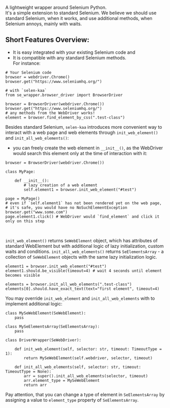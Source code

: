 A lightweight wrapper around Selenium Python.<br/>
It's a simple extension to standard Selenium.
We believe we should use standard Selenium, when it works, and use additional methods, 
when Selenium annoys, mainly with waits.

## Short Features Overview:
- It is easy integrated with your existing Selenium code and
- It is compatible with any standard Selenium methods.
<br/>For instance:
```
# Your Selenium code
browser = webdriver.Chrome()
browser.get("https://www.seleniumhq.org/")

# with `selen-kaa`
from se_wrapper.browser_driver import BrowserDriver

browser = BrowserDriver(webdriver.Chrome())
browser.get("https://www.seleniumhq.org/")
# any methods from the WebDriver works!
element = browser.find_element_by_css(".test-class")
```
Besides standard Selenium, `selen-kaa` introduces more convenient way to 
interact with a web page and web elements through `init_web_element()`
and `init_all_web_elements()`:<br/>
- you can freely create the web element in `__init__()`, as the WebDriver 
would search this element 
only at the time of interaction with it:
```
browser = BrowserDriver(webdriver.Chrome())

class MyPage:

    def __init__():
        # lazy creation of a web element
        self.element1 = browser.init_web_element("#test")
    
page = MyPage()
# even if `self.element1` has not been rendered yet on the web page, 
# it's safe, you would have no NoSuchElementException
browser.get("www.some.com")
page.element1.click() # WebDriver would `find_element` and click it only on this step
```
<br/>

`init_web_element()` returns `SeWebElement` object, which has attributes 
of standard WebElement but with additional logic of lazy initialization,
 custom waits and conditions.
`init_all_web_elements()` returns `SeElementsArray` - a collection of 
`SeWebElement` objects with the same lazy initialization logic.

```
element1 = browser.init_web_element("#test")
element1.should.be_visible(timeout=4) # wait 4 seconds until element becomes visible

elements = browser.init_all_web_elements(".test-class")
elements[0].should.have_exact_text(text="first element", timeout=4)
```

You may override `init_web_element` and `init_all_web_elements` with 
to implement additional logic:
```
class MySeWebElement(SeWebElement):
    pass

class MySeElementsArray(SeElementsArray):
    pass

class DriverWrapper(SeWebDriver):

    def init_web_element(self, selector: str, timeout: TimeoutType = 1):
        return MySeWebElement(self.webdriver, selector, timeout)

    def init_all_web_elements(self, selector: str, timeout: TimeoutType = None):
        arr = super().init_all_web_elements(selector, timeout)
        arr.element_type = MySeWebElement
        return arr
```
Pay attention, that you can change a type of element in 
`SeElementsArray` by assigning a value to `element_type` property of 
`SeElementsArray`.
